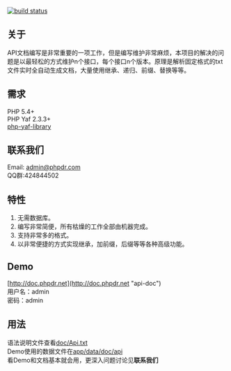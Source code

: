 [![build status](https://travis-ci.org/sabberworm/PHP-CSS-Parser.png)](https://github.com/ares333/curlmulti)

关于
-----

API文档编写是非常重要的一项工作，但是编写维护非常麻烦，本项目的解决的问题是以最轻松的方式维护n个接口，每个接口n个版本。原理是解析固定格式的txt文件实时全自动生成文档，大量使用继承、递归、前缀、替换等等。

需求
----
PHP 5.4+<br>
PHP Yaf 2.3.3+<br>
[php-yaf-library](https://github.com/ares333/php-yaf-library "php-yaf-library")

联系我们
--------
Email: admin@phpdr.com<br>
QQ群:424844502

特性
----
1. 无需数据库。
1. 编写非常简便，所有枯燥的工作全部由机器完成。
1. 支持非常多的格式。
1. 以非常便捷的方式实现继承，加前缀，后缀等等各种高级功能。

Demo
----
[http://doc.phpdr.net](http://doc.phpdr.net "api-doc")<br>
用户名：admin<br>
密码：admin

用法
----
语法说明文件查看[doc/Api.txt](doc/Api.txt)<br>
Demo使用的数据文件在[app/data/doc/api](app/data/doc/api)<br>
看Demo和文档基本就会用，更深入问题讨论见<b>联系我们</b>

